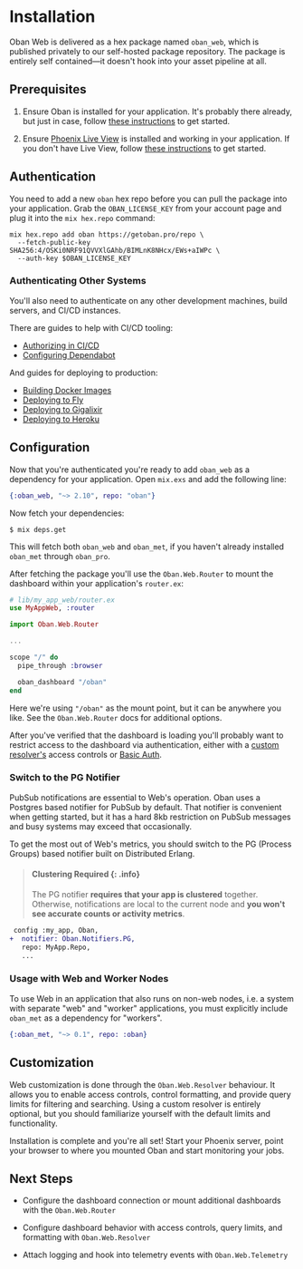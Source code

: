 # Installation

Oban Web is delivered as a hex package named `oban_web`, which is published privately to our
self-hosted package repository. The package is entirely self contained—it doesn't hook into your
asset pipeline at all.

## Prerequisites

1. Ensure Oban is installed for your application. It's probably there already, but just in case,
   follow [these instructions][oi] to get started.

2. Ensure [Phoenix Live View][plv] is installed and working in your application. If you don't have
   Live View, follow [these instructions][lvi] to get started.

## Authentication

You need to add a new `oban` hex repo before you can pull the package into your application. Grab
the `OBAN_LICENSE_KEY` from your account page and plug it into the `mix hex.repo` command:

```console
mix hex.repo add oban https://getoban.pro/repo \
  --fetch-public-key SHA256:4/OSKi0NRF91QVVXlGAhb/BIMLnK8NHcx/EWs+aIWPc \
  --auth-key $OBAN_LICENSE_KEY
```

### Authenticating Other Systems

You'll also need to authenticate on any other development machines, build servers, and CI/CD
instances.

There are guides to help with CI/CD tooling:

* [Authorizing in CI/CD][ci]
* [Configuring Dependabot][dp]

And guides for deploying to production:

* [Building Docker Images][do]
* [Deploying to Fly][fl]
* [Deploying to Gigalixir][gi]
* [Deploying to Heroku][he]

[ci]: https://getoban.pro/docs/pro/ci_cd.html
[dp]: https://getoban.pro/docs/pro/dependabot.html
[do]: https://getoban.pro/docs/pro/docker.html
[fl]: https://getoban.pro/docs/pro/fly.html
[gi]: https://getoban.pro/docs/pro/gigalixir.html
[he]: https://getoban.pro/docs/pro/heroku.html

## Configuration

Now that you're authenticated you're ready to add `oban_web` as a dependency for your application.
Open `mix.exs` and add the following line:

```elixir
{:oban_web, "~> 2.10", repo: "oban"}
```

Now fetch your dependencies:

```console
$ mix deps.get
```

This will fetch both `oban_web` and `oban_met`, if you haven't already installed `oban_met`
through `oban_pro`.

After fetching the package you'll use the `Oban.Web.Router` to mount the dashboard within your
application's `router.ex`:

```elixir
# lib/my_app_web/router.ex
use MyAppWeb, :router

import Oban.Web.Router

...

scope "/" do
  pipe_through :browser

  oban_dashboard "/oban"
end
```

Here we're using `"/oban"` as the mount point, but it can be anywhere you like. See the
`Oban.Web.Router` docs for additional options.

After you've verified that the dashboard is loading you'll probably want to restrict access to the
dashboard via authentication, either with a [custom resolver's][ac] access controls or [Basic
Auth][ba].

### Switch to the PG Notifier

PubSub notifications are essential to Web's operation. Oban uses a Postgres based notifier for
PubSub by default. That notifier is convenient when getting started, but it has a hard 8kb
restriction on PubSub messages and busy systems may exceed that occasionally.

To get the most out of Web's metrics, you should switch to the PG (Process Groups) based notifier
built on Distributed Erlang.

> #### Clustering Required {: .info}
>
> The PG notifier **requires that your app is clustered** together. Otherwise, notifications are
> local to the current node and **you won't see accurate counts or activity metrics**.

```diff
 config :my_app, Oban,
+  notifier: Oban.Notifiers.PG,
   repo: MyApp.Repo,
   ...
```

### Usage with Web and Worker Nodes

To use Web in an application that also runs on non-web nodes, i.e. a system with separate "web"
and "worker" applications, you must explicitly include `oban_met` as a dependency for "workers".

```elixir
{:oban_met, "~> 0.1", repo: :oban}
```

## Customization

Web customization is done through the `Oban.Web.Resolver` behaviour. It allows you to enable
access controls, control formatting, and provide query limits for filtering and searching. Using a
custom resolver is entirely optional, but you should familiarize yourself with the default limits
and functionality.

Installation is complete and you're all set! Start your Phoenix server, point your browser to
where you mounted Oban and start monitoring your jobs.

## Next Steps

* Configure the dashboard connection or mount additional dashboards with the `Oban.Web.Router`

* Configure dashboard behavior with access controls, query limits, and formatting with
  `Oban.Web.Resolver`

* Attach logging and hook into telemetry events with `Oban.Web.Telemetry`

[plv]: https://github.com/phoenixframework/phoenix_live_view
[lvi]: https://github.com/phoenixframework/phoenix_live_view#installation
[ac]: Oban.Web.Resolver.html#c:resolve_access/1
[ba]: https://hexdocs.pm/basic_auth/readme.html
[oi]: installation.html
